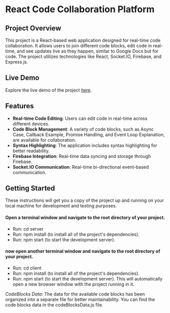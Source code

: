 # React Code Collaboration Platform
 
## Project Overview         
This project is a React-based web application designed for real-time code collaboration. It allows users to join different code blocks, edit code in real-time, and see updates live as they happen, similar to Google Docs but for code. The project utilizes technologies like React, Socket.IO, Firebase, and Express.js.
   
## Live Demo      
Explore the live demo of the project [here](https://ohad-moveo-project.netlify.app).       
   
## Features     
- **Real-time Code Editing**: Users can edit code in real-time across different devices.
- **Code Block Management**: A variety of code blocks, such as Async Case, Callback Example, Promise Handling, and Event Loop Explanation, are available for collaboration.
- **Syntax Highlighting**: The application includes syntax highlighting for better readability.
- **Firebase Integration**: Real-time data syncing and storage through Firebase.
- **Socket.IO Communication**: Real-time bi-directional event-based communication.

## Getting Started
These instructions will get you a copy of the project up and running on your local machine for development and testing purposes.

#### Open a terminal window and navigate to the root directory of your project.
- Run: cd server
- Run: npm install (to install all of the project's dependencies).
- Run: npm start (to start the development server).

#### now open another terminal window and navigate to the root directory of your project. 
- Run: cd client
- Run: npm install (to install all of the project's dependencies).
- Run: npm start (to start the development server). This will automatically open a new browser window with the project running in it.

*CodeBlocks Data*:
The data for the available code blocks has been organized into a separate file for better maintainability. 
You can find the code blocks data in the codeBlocksData.js file.
